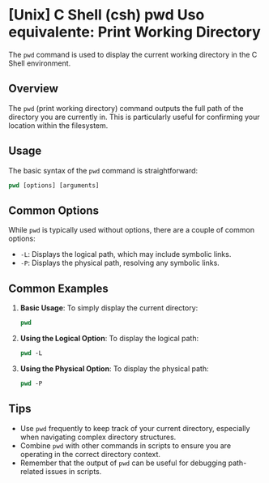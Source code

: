 # [Unix] C Shell (csh) pwd Uso equivalente: Print Working Directory

The `pwd` command is used to display the current working directory in the C Shell environment.

## Overview
The `pwd` (print working directory) command outputs the full path of the directory you are currently in. This is particularly useful for confirming your location within the filesystem.

## Usage
The basic syntax of the `pwd` command is straightforward:

```csh
pwd [options] [arguments]
```

## Common Options
While `pwd` is typically used without options, there are a couple of common options:

- `-L`: Displays the logical path, which may include symbolic links.
- `-P`: Displays the physical path, resolving any symbolic links.

## Common Examples

1. **Basic Usage**:
   To simply display the current directory:
   ```csh
   pwd
   ```

2. **Using the Logical Option**:
   To display the logical path:
   ```csh
   pwd -L
   ```

3. **Using the Physical Option**:
   To display the physical path:
   ```csh
   pwd -P
   ```

## Tips
- Use `pwd` frequently to keep track of your current directory, especially when navigating complex directory structures.
- Combine `pwd` with other commands in scripts to ensure you are operating in the correct directory context.
- Remember that the output of `pwd` can be useful for debugging path-related issues in scripts.